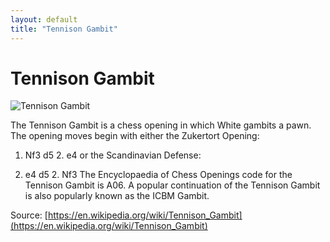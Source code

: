 ```yaml
---
layout: default
title: "Tennison Gambit"
---
```


# Tennison Gambit

![Tennison Gambit](https://www.thechesswebsite.com/wp-content/uploads/2017/03/tennison-gambit-1.jpg)

The Tennison Gambit is a chess opening in which White gambits a pawn. The opening moves begin with either the Zukertort Opening:

1. Nf3 d5 2. e4
or the Scandinavian Defense:

1. e4 d5 2. Nf3
The Encyclopaedia of Chess Openings code for the Tennison Gambit is A06.
A popular continuation of the Tennison Gambit is also popularly known as the ICBM Gambit.

Source: [https://en.wikipedia.org/wiki/Tennison_Gambit](https://en.wikipedia.org/wiki/Tennison_Gambit)
